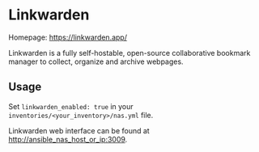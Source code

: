 # Linkwarden

Homepage: <https://linkwarden.app/>

Linkwarden is a fully self-hostable, open-source collaborative bookmark manager to collect, organize and archive webpages.

## Usage

Set `linkwarden_enabled: true` in your `inventories/<your_inventory>/nas.yml` file.

Linkwarden web interface can be found at <http://ansible_nas_host_or_ip:3009>.

